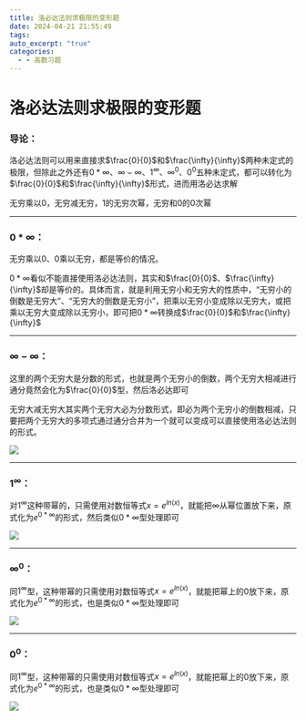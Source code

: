 ```yaml
---
title: 洛必达法则求极限的变形题
date: 2024-04-21 21:55:49
tags: 
auto_excerpt: "true"
categories:
  - - 高数习题
---
```


# 洛必达法则求极限的变形题

  

### 导论：

  

洛必达法则可以用来直接求$\frac{0}{0}$和$\frac{\infty}{\infty}$两种未定式的极限，但除此之外还有$0*\infty$、$\infty -\infty$、$1^{\infty}$、$\infty ^{0}$、$0^{0}$五种未定式，都可以转化为$\frac{0}{0}$和$\frac{\infty}{\infty}$形式，进而用洛必达求解

  

无穷乘以0，无穷减无穷，1的无穷次幂，无穷和0的0次幂

  

---

  

### $0*\infty$：

  

无穷乘以0、0乘以无穷，都是等价的情况。

  

$0*\infty$看似不能直接使用洛必达法则，其实和$\frac{0}{0}$、$\frac{\infty}{\infty}$却是等价的。具体而言，就是利用无穷小和无穷大的性质中，“无穷小的倒数是无穷大”、“无穷大的倒数是无穷小”，把乘以无穷小变成除以无穷大，或把乘以无穷大变成除以无穷小，即可把$0*\infty$转换成$\frac{0}{0}$和$\frac{\infty}{\infty}$

  

---

  

### $\infty -\infty$：

  

这里的两个无穷大是分数的形式，也就是两个无穷小的倒数，两个无穷大相减进行通分竟然会化为$\frac{0}{0}$型，然后洛必达即可

  

无穷大减无穷大其实两个无穷大必为分数形式，即必为两个无穷小的倒数相减，只要把两个无穷大的多项式通过通分合并为一个就可以变成可以直接使用洛必达法则的形式。

  

![](https://imgs.dalsidealland.com/beefbun/2024/04/7dbeb3616e90d84ad5b0f1f4ab4d5024.png)

  

---

  

### $1^{\infty}$：

  

对$1^{\infty}$这种带幂的，只需使用对数恒等式$x=e^{ln(x)}$，就能把$\infty$从幂位置放下来，原式化为$e^{0*\infty}$的形式，然后类似$0*\infty$型处理即可

  

![](https://imgs.dalsidealland.com/beefbun/2024/04/bf85443ff2ff3276ea38027df6b9cf5b.png)

  

---

  

### $\infty ^{0}$：

  

同$1^{\infty}$型，这种带幂的只需使用对数恒等式$x=e^{ln(x)}$，就能把幂上的$0$放下来，原式化为$e^{0*\infty}$的形式，也是类似$0*\infty$型处理即可

  

![](https://imgs.dalsidealland.com/beefbun/2024/04/2cdd791756d452d3860b8d74eb9ac7bf.png)

  

---

  

### $0^{0}$：

  

同$1^{\infty}$型，这种带幂的只需使用对数恒等式$x=e^{ln(x)}$，就能把幂上的$0$放下来，原式化为$e^{0*\infty}$的形式，也是类似$0*\infty$型处理即可

  

![](https://imgs.dalsidealland.com/beefbun/2024/04/39606c777546082396163396fb70ec57.png)